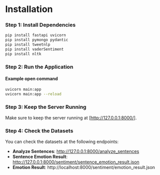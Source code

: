 # Installation

### Step 1: Install Dependencies

```bash
pip install fastapi uvicorn
pip install pymongo pydantic
pip install tweetnlp
pip install vaderSentiment
pip install nltk
```

### Step 2: Run the Application
#### Example open command
```bash
uvicorn main:app
uvicorn main:app --reload
```

### Step 3: Keep the Server Running
Make sure to keep the server running at [http://127.0.0.1:8000/].


### Step 4: Check the Datasets
You can check the datasets at the following endpoints:

- **Analyze Sentences**: http://127.0.0.1:8000/analyze_sentences
- **Sentence Emotion Result**: http://127.0.0.1:8000/sentiment/sentence_emotion_result.json
- **Emotion Result**: http://localhost:8000/sentiment/emotion_result.json







